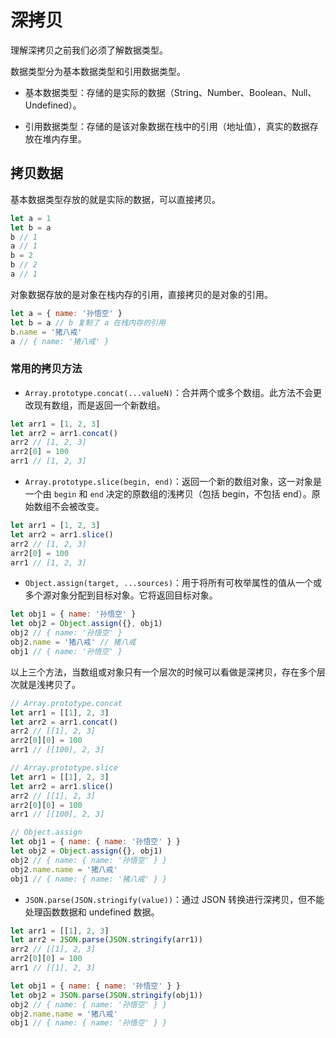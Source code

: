 # 深拷贝

理解深拷贝之前我们必须了解数据类型。

数据类型分为基本数据类型和引用数据类型。

- 基本数据类型：存储的是实际的数据（String、Number、Boolean、Null、Undefined）。

- 引用数据类型：存储的是该对象数据在栈中的引用（地址值），真实的数据存放在堆内存里。

## 拷贝数据

基本数据类型存放的就是实际的数据，可以直接拷贝。

```js
let a = 1
let b = a
b // 1
a // 1
b = 2
b // 2
a // 1
```

对象数据存放的是对象在栈内存的引用，直接拷贝的是对象的引用。

```js
let a = { name: '孙悟空' }
let b = a // b 复制了 a 在栈内存的引用
b.name = '猪八戒'
a // { name: '猪八戒' }
```

### 常用的拷贝方法

- `Array.prototype.concat(...valueN)`：合并两个或多个数组。此方法不会更改现有数组，而是返回一个新数组。

```js
let arr1 = [1, 2, 3]
let arr2 = arr1.concat()
arr2 // [1, 2, 3]
arr2[0] = 100
arr1 // [1, 2, 3]
```

- `Array.prototype.slice(begin, end)`：返回一个新的数组对象，这一对象是一个由 `begin` 和 `end` 决定的原数组的浅拷贝（包括 begin，不包括 end）。原始数组不会被改变。

```js
let arr1 = [1, 2, 3]
let arr2 = arr1.slice()
arr2 // [1, 2, 3]
arr2[0] = 100
arr1 // [1, 2, 3]
```

- `Object.assign(target, ...sources)`：用于将所有可枚举属性的值从一个或多个源对象分配到目标对象。它将返回目标对象。

```js
let obj1 = { name: '孙悟空' }
let obj2 = Object.assign({}, obj1)
obj2 // { name: '孙悟空' }
obj2.name = '猪八戒' // 猪八戒
obj1 // { name: '孙悟空' }
```

以上三个方法，当数组或对象只有一个层次的时候可以看做是深拷贝，存在多个层次就是浅拷贝了。

```js
// Array.prototype.concat
let arr1 = [[1], 2, 3]
let arr2 = arr1.concat()
arr2 // [[1], 2, 3]
arr2[0][0] = 100
arr1 // [[100], 2, 3]

// Array.prototype.slice
let arr1 = [[1], 2, 3]
let arr2 = arr1.slice()
arr2 // [[1], 2, 3]
arr2[0][0] = 100
arr1 // [[100], 2, 3]

// Object.assign
let obj1 = { name: { name: '孙悟空' } }
let obj2 = Object.assign({}, obj1)
obj2 // { name: { name: '孙悟空' } }
obj2.name.name = '猪八戒'
obj1 // { name: { name: '猪八戒' } }
```

- `JSON.parse(JSON.stringify(value))`：通过 JSON 转换进行深拷贝，但不能处理函数数据和 undefined 数据。

```js
let arr1 = [[1], 2, 3]
let arr2 = JSON.parse(JSON.stringify(arr1))
arr2 // [[1], 2, 3]
arr2[0][0] = 100
arr1 // [[1], 2, 3]

let obj1 = { name: { name: '孙悟空' } }
let obj2 = JSON.parse(JSON.stringify(obj1))
obj2 // { name: { name: '孙悟空' } }
obj2.name.name = '猪八戒'
obj1 // { name: { name: '孙悟空' } }
```
